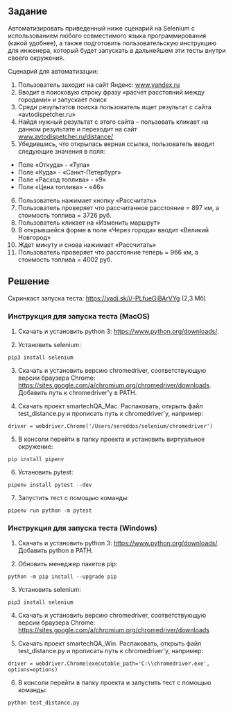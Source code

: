 ## Задание

Автоматизировать приведенный ниже сценарий на Selenium c использованием любого совместимого языка программирования (какой удобнее), а также подготовить пользовательскую инструкцию для инженера, который будет запускать в дальнейшем эти тесты внутри своего окружения.

Сценарий для автоматизации:
1. Пользователь заходит на сайт Яндекс: www.yandex.ru
2. Вводит в поисковую строку фразу «расчет расстояний между городами» и запускает поиск
3. Среди результатов поиска пользователь ищет результат с сайта «avtodispetcher.ru»
4. Найдя нужный результат с этого сайта – пользовать кликает на данном результате и переходит на сайт www.avtodispetcher.ru/distance/ 
5. Убедившись, что открылась верная ссылка, пользователь вводит следующие значения в поля:
- Поле «Откуда» - «Тула»
- Поле «Куда» - «Санкт-Петербург»
- Поле «Расход топлива» - «9»
- Поле «Цена топлива» - «46»
6. Пользователь нажимает кнопку «Рассчитать» 
7. Пользователь проверяет что рассчитанное расстояние = 897 км, а стоимость топлива = 3726 руб.
8. Пользователь кликает на «Изменить маршрут»
9. В открывшейся форме в поле «Через города» вводит «Великий Новгород» 
10. Ждет минуту и снова нажимает «Рассчитать»
11. Пользователь проверяет что расстояние теперь = 966 км, а стоимость топлива = 4002 руб.

## Решение

Скринкаст запуска теста: https://yadi.sk/i/-PLfueGjBArVYg (2,3 Мб)

### Инструкция для запуска теста (MacOS)

1. Скачать и установить python 3: https://www.python.org/downloads/.

2. Установить selenium:

```
pip3 install selenium
```

3. Скачать и установить версию chromedriver, соответствующую версии браузера Chrome: https://sites.google.com/a/chromium.org/chromedriver/downloads. Добавить путь к chromedriver'у в PATH.

4. Скачать проект smartechQA_Mac. Распаковать, открыть файл test_distance.py и прописать путь к chromedriver'у, например:

```
driver = webdriver.Chrome('/Users/sereddos/selenium/chromedriver')
```

5. В консоли перейти в папку проекта и установить виртуальное окружение:

```
pip install pipenv
```

6. Установить pytest:

```
pipenv install pytest --dev
```

7. Запустить тест с помощью команды:

```
pipenv run python -m pytest
```

### Инструкция для запуска теста (Windows)

1. Скачать и установить python 3: https://www.python.org/downloads/. Добавить python в PATH.

2. Обновить менеджер пакетов pip:

```
python -m pip install --upgrade pip
```

3. Установить selenium:

```
pip3 install selenium
```

4. Скачать и установить версию chromedriver, соответствующую версии браузера Chrome: https://sites.google.com/a/chromium.org/chromedriver/downloads

5. Скачать проект smartechQA_Win. Распаковать, открыть файл test_distance.py и прописать путь к chromedriver'у, например:

```
driver = webdriver.Chrome(executable_path='C:\\chromedriver.exe', options=options)
```

6. В консоли перейти в папку проекта и запустить тест с помощью команды:

```
python test_distance.py
```
